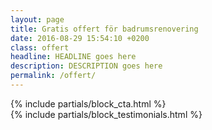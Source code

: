 ```yaml
---
layout: page
title: Gratis offert för badrumsrenovering
date: 2016-08-29 15:54:10 +0200
class: offert
headline: HEADLINE goes here
description: DESCRIPTION goes here
permalink: /offert/
---
```

<section class="cta section-padding">
  {% include partials/block_cta.html %}
</section>
<section class="flex one one-500 two-800 center testimonials section-padding white-bg">
  {% include partials/block_testimonials.html %}
</section>